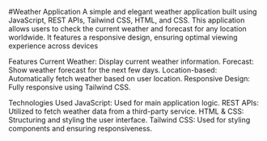 #Weather Application
A simple and elegant weather application built using JavaScript, REST APIs, Tailwind CSS, HTML, and CSS. This application allows users to check the current weather and forecast for any location worldwide. It features a responsive design, ensuring optimal viewing experience across devices

Features
Current Weather: Display current weather information.
Forecast: Show weather forecast for the next few days.
Location-based: Automatically fetch weather based on user location.
Responsive Design: Fully responsive using Tailwind CSS.

Technologies Used
JavaScript: Used for main application logic.
REST APIs: Utilized to fetch weather data from a third-party service.
HTML & CSS: Structuring and styling the user interface.
Tailwind CSS: Used for styling components and ensuring responsiveness.
